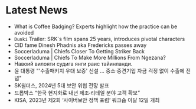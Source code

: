 # Latest News
-  What is Coffee Badging? Experts highlight how the practice can be avoided
-  `Dunki` Trailer: SRK`s film spans 25 years, introduces pivotal characters
-  CID fame Dinesh Phadnis aka Fredericks passes away
-  Soccerladuma | Chiefs Closer To Getting Striker Back
-  Soccerladuma | Chiefs To Make More Millions From Ngezana?
-  Навоий вилояти судига янги раис тайинланди.
-  윤 대통령 "'수출패키지 우대 보증' 신설 … 중소·중견기업 자금 걱정 없이 수출에 전념"
-  SK쉴더스, 2024년 5대 보안 위협 전망 발표
-  드롭박스 “한국 현지화로 내년 제조∙리테일 분야 고객 확보”
-  KISA, 2023년 제2회 ‘사이버보안 정책 포럼’ 워크숍 이달 12일 개최
